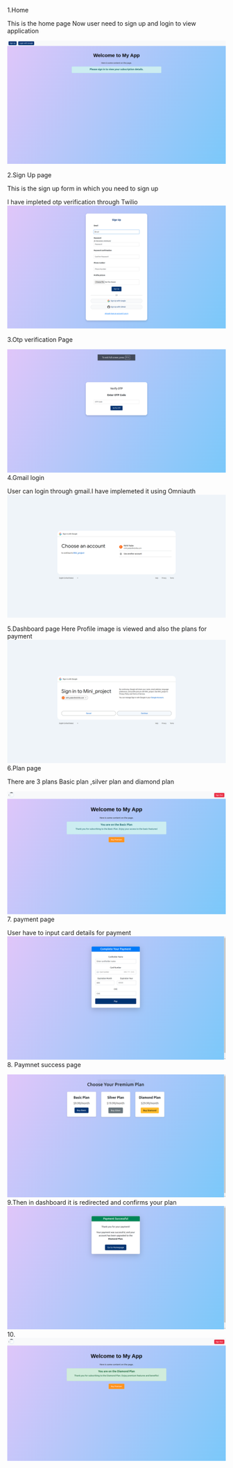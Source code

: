 

1.Home

This is the home page 
Now user need to sign up and login to view application

<img src= "./app/assets/images/Screenshot from 2024-08-30 15-41-35.png">

2.Sign Up page

This is the sign up form in which you need to sign up 

I have impleted otp verification through Twilio 
<img src= "./app/assets/images/Screenshot from 2024-08-30 15-49-19.png">

3.Otp verification Page

<img src= "./app/assets/images/Screenshot from 2024-08-30 16-07-19.png">
4.Gmail login

User can login through gmail.I have implemeted it using Omniauth
<img src= "./app/assets/images/Screenshot from 2024-08-30 15-42-06.png">

5.Dashboard page
Here Profile image is viewed and also the plans for payment
<img src= "./app/assets/images/Screenshot from 2024-08-30 15-42-11.png">
6.Plan page

There are 3 plans Basic plan ,silver plan and diamond plan

<img src= "./app/assets/images/Screenshot from 2024-08-30 15-43-27.png">
7. payment page

User have to input card details for payment
<img src= "./app/assets/images/Screenshot from 2024-08-30 15-42-33.png">
8. Paymnet success page

<img src= "./app/assets/images/Screenshot from 2024-08-30 15-45-51.png">
9.Then in dashboard it is redirected and confirms your plan
<img src= "./app/assets/images/Screenshot from 2024-08-30 15-44-32.png">
10.
<img src= "./app/assets/images/Screenshot from 2024-08-30 15-44-38.png">